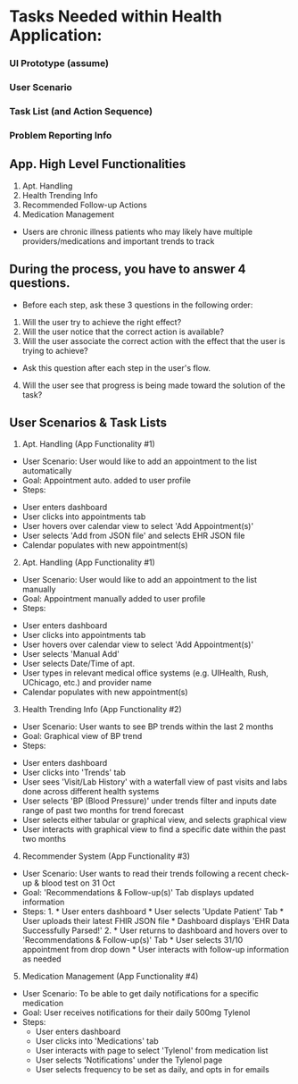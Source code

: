 # Tasks Needed within Health Application:

### UI Prototype (assume)

### User Scenario

### Task List (and Action Sequence)

### Problem Reporting Info

## App. High Level Functionalities

1. Apt. Handling
2. Health Trending Info
3. Recommended Follow-up Actions
4. Medication Management

* Users are chronic illness patients who may likely have multiple providers/medications and important trends to track

## During the process, you have to answer 4 questions.
* Before each step, ask these 3 questions in the following order:
1. Will the user try to achieve the right effect? 
2. Will the user notice that the correct action is available?
3. Will the user associate the correct action with the effect that the user is trying to achieve?
* Ask this question after each step in the user's flow.
4. Will the user see that progress is being made toward the solution of the task? 

## User Scenarios & Task Lists

1. Apt. Handling (App Functionality #1)
- User Scenario: User would like to add an appointment to the list automatically
- Goal: Appointment auto. added to user profile
- Steps:
* User enters dashboard
* User clicks into appointments tab
* User hovers over calendar view to select 'Add Appointment(s)'
* User selects 'Add from JSON file' and selects EHR JSON file
* Calendar populates with new appointment(s)

2. Apt. Handling (App Functionality #1)
- User Scenario: User would like to add an appointment to the list manually
- Goal: Appointment manually added to user profile
- Steps:
* User enters dashboard
* User clicks into appointments tab
* User hovers over calendar view to select 'Add Appointment(s)'
* User selects 'Manual Add'
* User selects Date/Time of apt.
* User types in relevant medical office systems (e.g. UIHealth, Rush, UChicago, etc.) and provider name
* Calendar populates with new appointment(s)

3. Health Trending Info (App Functionality #2)
- User Scenario: User wants to see BP trends within the last 2 months
- Goal: Graphical view of BP trend
- Steps:
* User enters dashboard
* User clicks into 'Trends' tab
* User sees 'Visit/Lab History' with a waterfall view of past visits and labs done across different health systems
* User selects 'BP (Blood Pressure)' under trends filter and inputs date range of past two months for trend forecast
* User selects either tabular or graphical view, and selects graphical view 
* User interacts with graphical view to find a specific date within the past two months

4. Recommender System (App Functionality #3)
- User Scenario: User wants to read their trends following a recent check-up & blood test on 31 Oct
- Goal: 'Recommendations & Follow-up(s)' Tab displays updated information
- Steps:
	1. 
		* User enters dashboard
		* User selects 'Update Patient' Tab
		* User uploads their latest FHIR JSON file
		* Dashboard displays 'EHR Data Successfully Parsed!'
	2.
		* User returns to dashboard and hovers over to 'Recommendations & Follow-up(s)' Tab
		* User selects 31/10 appointment from drop down
		* User interacts with follow-up information as needed

5. Medication Management (App Functionality #4)
- User Scenario: To be able to get daily notifications for a specific medication
- Goal: User receives notifications for their daily 500mg Tylenol
- Steps:
	* User enters dashboard
	* User clicks into 'Medications' tab
	* User interacts with page to select 'Tylenol' from medication list
	* User selects 'Notifications' under the Tylenol page
	* User selects frequency to be set as daily, and opts in for emails